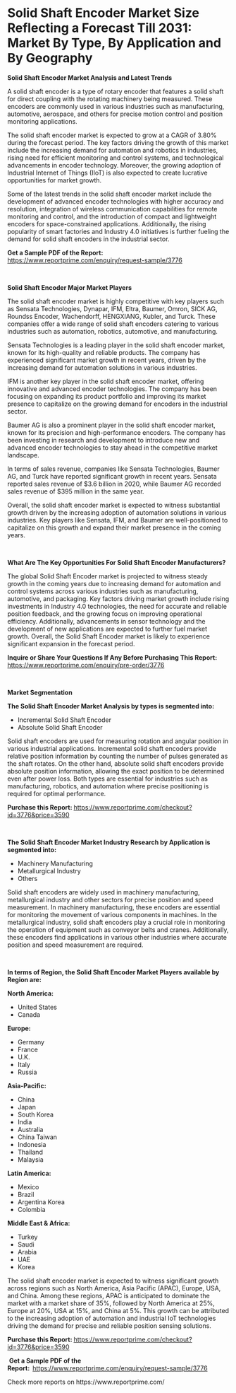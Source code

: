 <p><h1>Solid Shaft Encoder Market Size Reflecting a Forecast Till 2031: Market By Type, By Application and By Geography</h1></p><p><strong>Solid Shaft Encoder Market Analysis and Latest Trends</strong></p>
<p><p>A solid shaft encoder is a type of rotary encoder that features a solid shaft for direct coupling with the rotating machinery being measured. These encoders are commonly used in various industries such as manufacturing, automotive, aerospace, and others for precise motion control and position monitoring applications.</p><p>The solid shaft encoder market is expected to grow at a CAGR of 3.80% during the forecast period. The key factors driving the growth of this market include the increasing demand for automation and robotics in industries, rising need for efficient monitoring and control systems, and technological advancements in encoder technology. Moreover, the growing adoption of Industrial Internet of Things (IIoT) is also expected to create lucrative opportunities for market growth.</p><p>Some of the latest trends in the solid shaft encoder market include the development of advanced encoder technologies with higher accuracy and resolution, integration of wireless communication capabilities for remote monitoring and control, and the introduction of compact and lightweight encoders for space-constrained applications. Additionally, the rising popularity of smart factories and Industry 4.0 initiatives is further fueling the demand for solid shaft encoders in the industrial sector.</p></p>
<p><strong>Get a Sample PDF of the Report:&nbsp;</strong> <a href="https://www.reportprime.com/enquiry/request-sample/3776">https://www.reportprime.com/enquiry/request-sample/3776</a></p>
<p>&nbsp;</p>
<p><strong>Solid Shaft Encoder Major Market Players</strong></p>
<p><p>The solid shaft encoder market is highly competitive with key players such as Sensata Technologies, Dynapar, IFM, Eltra, Baumer, Omron, SICK AG, Roundss Encoder, Wachendorff, HENGXIANG, Kubler, and Turck. These companies offer a wide range of solid shaft encoders catering to various industries such as automation, robotics, automotive, and manufacturing.</p><p>Sensata Technologies is a leading player in the solid shaft encoder market, known for its high-quality and reliable products. The company has experienced significant market growth in recent years, driven by the increasing demand for automation solutions in various industries.</p><p>IFM is another key player in the solid shaft encoder market, offering innovative and advanced encoder technologies. The company has been focusing on expanding its product portfolio and improving its market presence to capitalize on the growing demand for encoders in the industrial sector.</p><p>Baumer AG is also a prominent player in the solid shaft encoder market, known for its precision and high-performance encoders. The company has been investing in research and development to introduce new and advanced encoder technologies to stay ahead in the competitive market landscape.</p><p>In terms of sales revenue, companies like Sensata Technologies, Baumer AG, and Turck have reported significant growth in recent years. Sensata reported sales revenue of $3.6 billion in 2020, while Baumer AG recorded sales revenue of $395 million in the same year.</p><p>Overall, the solid shaft encoder market is expected to witness substantial growth driven by the increasing adoption of automation solutions in various industries. Key players like Sensata, IFM, and Baumer are well-positioned to capitalize on this growth and expand their market presence in the coming years.</p></p>
<p>&nbsp;</p>
<p><strong>What Are The Key Opportunities For Solid Shaft Encoder Manufacturers?</strong></p>
<p><p>The global Solid Shaft Encoder market is projected to witness steady growth in the coming years due to increasing demand for automation and control systems across various industries such as manufacturing, automotive, and packaging. Key factors driving market growth include rising investments in Industry 4.0 technologies, the need for accurate and reliable position feedback, and the growing focus on improving operational efficiency. Additionally, advancements in sensor technology and the development of new applications are expected to further fuel market growth. Overall, the Solid Shaft Encoder market is likely to experience significant expansion in the forecast period.</p></p>
<p><strong>Inquire or Share Your Questions If Any Before Purchasing This Report:</strong> <a href="https://www.reportprime.com/enquiry/pre-order/3776">https://www.reportprime.com/enquiry/pre-order/3776</a></p>
<p>&nbsp;</p>
<p><strong>Market Segmentation</strong></p>
<p><strong>The Solid Shaft Encoder Market Analysis by types is segmented into:</strong></p>
<p><ul><li>Incremental Solid Shaft Encoder</li><li>Absolute Solid Shaft Encoder</li></ul></p>
<p><p>Solid shaft encoders are used for measuring rotation and angular position in various industrial applications. Incremental solid shaft encoders provide relative position information by counting the number of pulses generated as the shaft rotates. On the other hand, absolute solid shaft encoders provide absolute position information, allowing the exact position to be determined even after power loss. Both types are essential for industries such as manufacturing, robotics, and automation where precise positioning is required for optimal performance.</p></p>
<p><strong>Purchase this Report:&nbsp;</strong><a href="https://www.reportprime.com/checkout?id=3776&price=3590">https://www.reportprime.com/checkout?id=3776&price=3590</a></p>
<p>&nbsp;</p>
<p><strong>The Solid Shaft Encoder Market Industry Research by Application is segmented into:</strong></p>
<p><ul><li>Machinery Manufacturing</li><li>Metallurgical Industry</li><li>Others</li></ul></p>
<p><p>Solid shaft encoders are widely used in machinery manufacturing, metallurgical industry and other sectors for precise position and speed measurement. In machinery manufacturing, these encoders are essential for monitoring the movement of various components in machines. In the metallurgical industry, solid shaft encoders play a crucial role in monitoring the operation of equipment such as conveyor belts and cranes. Additionally, these encoders find applications in various other industries where accurate position and speed measurement are required.</p></p>
<p>&nbsp;</p>
<p><strong>In terms of Region, the Solid Shaft Encoder Market Players available by Region are:</strong></p>
<p>
    <p> <strong> North America: </strong>
        <ul>
            <li>United States</li>
            <li>Canada</li>
        </ul>
        </p> 
    <p> <strong> Europe: </strong>
        <ul>
            <li>Germany</li>
            <li>France</li>
            <li>U.K.</li>
            <li>Italy</li>
            <li>Russia</li>
        </ul>
        </p> 
    <p> <strong> Asia-Pacific: </strong>
        <ul>
            <li>China</li>
            <li>Japan</li>
            <li>South Korea</li>
            <li>India</li>
            <li>Australia</li>
            <li>China Taiwan</li>
            <li>Indonesia</li>
            <li>Thailand</li>
            <li>Malaysia</li>
        </ul>
        </p> 
    <p> <strong> Latin America: </strong>
        <ul>
            <li>Mexico</li>
            <li>Brazil</li>
            <li>Argentina Korea</li>
            <li>Colombia</li>
        </ul>
        </p> 
    <p> <strong> Middle East & Africa: </strong>
        <ul>
            <li>Turkey</li>
            <li>Saudi</li>
            <li>Arabia</li>
            <li>UAE</li>
            <li>Korea</li>
        </ul>
    </p>
    </p>
<p><p>The solid shaft encoder market is expected to witness significant growth across regions such as North America, Asia Pacific (APAC), Europe, USA, and China. Among these regions, APAC is anticipated to dominate the market with a market share of 35%, followed by North America at 25%, Europe at 20%, USA at 15%, and China at 5%. This growth can be attributed to the increasing adoption of automation and industrial IoT technologies driving the demand for precise and reliable position sensing solutions.</p></p>
<p><strong>Purchase this Report: </strong><a href="https://www.reportprime.com/checkout?id=3776&price=3590">https://www.reportprime.com/checkout?id=3776&price=3590</a></p>
<p>&nbsp;<strong>Get a Sample PDF of the Report:&nbsp;&nbsp;</strong><a href="https://www.reportprime.com/enquiry/request-sample/3776">https://www.reportprime.com/enquiry/request-sample/3776</a></p>
<p><strong></strong></p>
<p>Check more reports on https://www.reportprime.com/</p>